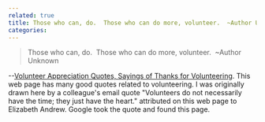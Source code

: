 ```yaml
---
related: true
title: Those who can, do.  Those who can do more, volunteer.  ~Author Unknown
categories: 
---
```

> Those who can, do.  Those who can do more, volunteer.  ~Author Unknown

--[Volunteer Appreciation Quotes, Sayings of Thanks for Volunteering][1]. This
web page has many good quotes related to volunteering. I was originally drawn
here by a colleague's email quote "Volunteers do not necessarily have the
time; they just have the heart." attributed on this web page to Elizabeth
Andrew. Google took the quote and found this page.

[1]: http://www.quotegarden.com/volunteer-apprec.html

